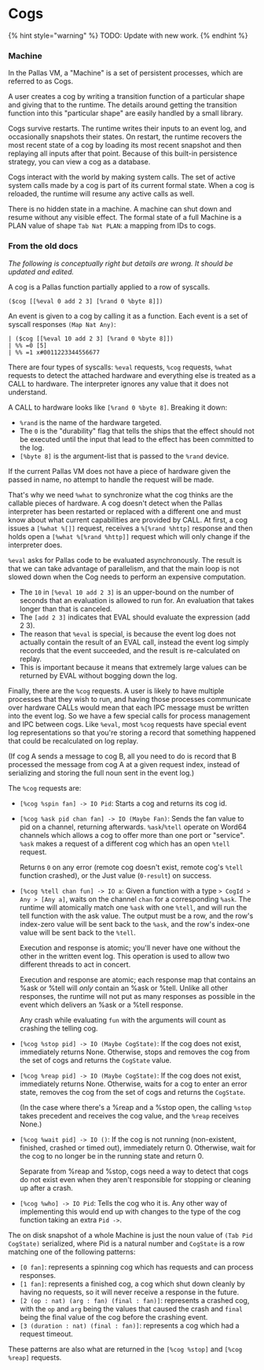 # Cogs

{% hint style="warning" %}
TODO: Update with new work.
{% endhint %}

### Machine

In the Pallas VM, a "Machine" is a set of persistent processes, which are referred to as Cogs.

A user creates a cog by writing a transition function of a particular shape and giving that to the runtime. The details around getting the transition function into this "particular shape" are easily handled by a small library.

Cogs survive restarts. The runtime writes their inputs to an event log, and occasionally snapshots their states. On restart, the runtime recovers the most recent state of a cog by loading its most recent snapshot and then replaying all inputs after that point. Because of this built-in persistence strategy, you can view a cog as a database.

Cogs interact with the world by making system calls. The set of active system calls made by a cog is part of its current formal state. When a cog is reloaded, the runtime will resume any active calls as well.

There is no hidden state in a machine. A machine can shut down and resume without any visible effect. The formal state of a full Machine is a PLAN value of shape `Tab Nat PLAN`: a mapping from IDs to cogs.

### From the old docs
*The following is conceptually right but details are wrong. It should be updated and edited.*

A cog is a Pallas function partially applied to a row of syscalls.

```
($cog [[%eval 0 add 2 3] [%rand 0 %byte 8]])
```

An event is given to a cog by calling it as a function. Each event is a set of syscall responses `(Map Nat Any)`:

```
| ($cog [[%eval 10 add 2 3] [%rand 0 %byte 8]])
| %% =0 [5]
| %% =1 x#0011223344556677
```

There are four types of syscalls: `%eval` requests, `%cog` requests, `%what` requests to detect the attached hardware and everything else is treated as a CALL to hardware. The interpreter ignores any value that it does not understand.

A CALL to hardware looks like `[%rand 0 %byte 8]`. Breaking it down:

* `%rand` is the name of the hardware targeted.
* The `0` is the "durability" flag that tells the ships that the effect should not be executed until the input that lead to the effect has been committed to the log.
* `[%byte 8]` is the argument-list that is passed to the `%rand` device.

If the current Pallas VM does not have a piece of hardware given the passed in name, no attempt to handle the request will be made.

That's why we need `%what` to synchronize what the cog thinks are the callable pieces of hardware. A cog doesn't detect when the Pallas interpreter has been restarted or replaced with a different one and must know about what current capabilities are provided by CALL. At first, a cog issues a `[%what %[]]` request, receives a `%[%rand %http]` response and then holds open a `[%what %[%rand %http]]` request which will only change if the interpreter does.

`%eval` asks for Pallas code to be evaluated asynchronously. The result is that we can take advantage of parallelism, and that the main loop is not slowed down when the Cog needs to perform an expensive computation.

* The `10` in `[%eval 10 add 2 3]` is an upper-bound on the number of seconds that an evaluation is allowed to run for. An evaluation that takes longer than that is canceled.
* The `[add 2 3]` indicates that EVAL should evaluate the expression (add 2 3).
* The reason that `%eval` is special, is because the event log does not actually contain the result of an EVAL call, instead the event log simply records that the event succeeded, and the result is re-calculated on replay.
* This is important because it means that extremely large values can be returned by EVAL without bogging down the log.

Finally, there are the `%cog` requests. A user is likely to have multiple processes that they wish to run, and having those processes communicate over hardware CALLs would mean that each IPC message must be written into the event log. So we have a few special calls for process management and IPC between cogs. Like `%eval`, most `%cog` requests have special event log representations so that you're storing a record that something happened that could be recalculated on log replay.

(If cog A sends a message to cog B, all you need to do is record that B processed the message from cog A at a given request index, instead of serializing and storing the full noun sent in the event log.)

The `%cog` requests are:

* `[%cog %spin fan] -> IO Pid`: Starts a cog and returns its cog id.
*   `[%cog %ask pid chan fan] -> IO (Maybe Fan)`: Sends the fan value to pid on a channel, returning afterwards. `%ask`/`%tell` operate on Word64 channels which allows a cog to offer more than one port or "service". `%ask` makes a request of a different cog which has an open `%tell` request.

    Returns `0` on any error (remote cog doesn't exist, remote cog's `%tell` function crashed), or the Just value (`0-result`) on success.
*   `[%cog %tell chan fun] -> IO a`: Given a function with a type `> CogId > Any > [Any a]`, waits on the channel `chan` for a corresponding `%ask`. The runtime will atomically match one `%ask` with one `%tell`, and will run the tell function with the ask value. The output must be a row, and the row's index-zero value will be sent back to the `%ask`, and the row's index-one value will be sent back to the `%tell`.

    Execution and response is atomic; you'll never have one without the other in the written event log. This operation is used to allow two different threads to act in concert.

    Execution and response are atomic; each response map that contains an %ask or %tell will _only_ contain an %ask or %tell. Unlike all other responses, the runtime will not put as many responses as possible in the event which delivers an %ask or a %tell response.

    Any crash while evaluating `fun` with the arguments will count as crashing the telling cog.
* `[%cog %stop pid] -> IO (Maybe CogState)`: If the cog does not exist, immediately returns None. Otherwise, stops and removes the cog from the set of cogs and returns the `CogState` value.
*   `[%cog %reap pid] -> IO (Maybe CogState)`: If the cog does not exist, immediately returns None. Otherwise, waits for a cog to enter an error state, removes the cog from the set of cogs and returns the `CogState`.

    (In the case where there's a %reap and a %stop open, the calling `%stop` takes precedent and receives the cog value, and the `%reap` receives None.)
*   `[%cog %wait pid] -> IO ()`: If the cog is not running (non-existent, finished, crashed or timed out), immediately return 0. Otherwise, wait for the cog to no longer be in the running state and return 0.

    Separate from %reap and %stop, cogs need a way to detect that cogs do not exist even when they aren't responsible for stopping or cleaning up after a crash.
* `[%cog %who] -> IO Pid`: Tells the cog who it is. Any other way of implementing this would end up with changes to the type of the cog function taking an extra `Pid ->`.

The on disk snapshot of a whole Machine is just the noun value of `(Tab Pid CogState)` serialized, where Pid is a natural number and `CogState` is a row matching one of the following patterns:

* `[0 fan]`: represents a spinning cog which has requests and can process responses.
* `[1 fan]`: represents a finished cog, a cog which shut down cleanly by having no requests, so it will never receive a response in the future.
* `[2 (op : nat) (arg : fan) (final : fan)]`: represents a crashed cog, with the `op` and `arg` being the values that caused the crash and `final` being the final value of the cog before the crashing event.
* `[3 (duration : nat) (final : fan)]`: represents a cog which had a request timeout.

These patterns are also what are returned in the `[%cog %stop]` and `[%cog %reap]` requests.
